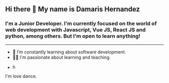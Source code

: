 ## Hi there 👋 My name is Damaris Hernandez


### I'm a Junior Developer. I'm currently focused on the world of web development with Javascript, Vue JS, React JS and python, among others. But I'm open to learn anything!

***

* 🔭 I’m constantly learning about software development.
* 👩‍🏫 I'm passionate about learning and teaching.
*  <p align="left">
   <img src="https://th.bing.com/th/id/OIP.MtMTGAMsj7AZ2oliE4xbHQHaGs?pid=ImgDet&rs=1" width="15px" title="hover text">
</p> I'm love dance.



